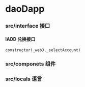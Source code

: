 # daoDapp
### src/interface 接口 
#### IADD 兑换接口
```
constructor(_web3,_selectAccount)
```
### src/componets 组件 
### src/locals 语言 
